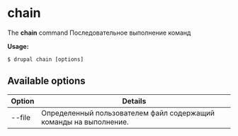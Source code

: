 # chain
The **chain** command Последовательное выполнение команд

**Usage:**
```
$ drupal chain [options] 
```

## Available options
Option | Details
-------|-------------
--file | Определенный пользователем файл содержащий команды на выполнение.
